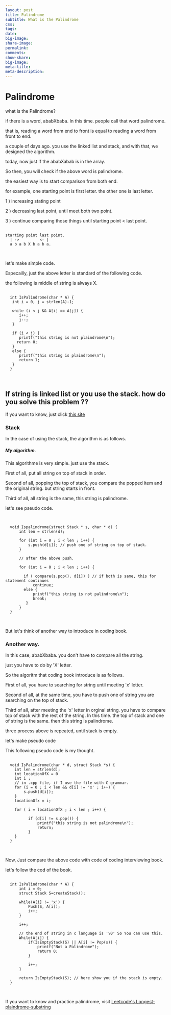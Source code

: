 ```yaml
---
layout: post
title: Palindrome
subtitle: What is the Palindrome
css:
tags:
date:
big-image:
share-image:
permalink:
comments:
show-share:
big-image:
meta-title:
meta-description:
---
```


# Palindrome 

  what is the Palindrome? 
  
  if there is a word, ababXbaba. In this time. people call that word palindrome. 
  
  that is, reading a word from end to front is equal to reading a word from front to end.
  
  a couple of days ago. you use the linked list and stack, and with that, we designed the algorithm.
  
  today, now just If the ababXabab is in the array. 
  
  So then, you will check if the above word is palindrome.
  
  the easiest way is to start comparison from both end. 
  
  for example, one starting point is first letter. the other one is last letter.
  
  1 ) increasing stating point 
  
  2 ) decreasing last point, until meet both two point. 
  
  3 ) continue comparing those things until starting point < last point.
   
  <pre>
  <code>
starting point last point.  
  | ->         <- |  
  a b a b X b a b a.  
  </code>
  </pre>
  
  let's make simple code. 
  
  Especailly, just the above letter is standard of the following code.
  
  the following is middle of string is always X. 
  <pre>
  <code>
  int IsPalindrome(char * A) {
   int i = 0, j = strlen(A)-1;
   
   while (i < j && A[i] == A[j]) {
      i++;
      j--;
   }
   
   if (i < j) {
      printf("this string is not plaindrome\n");
     return 0;
   }
   else {
      printf("this string is plaindrome\n");
      return 1;
   }
  }
  </code>
  </pre>
  
## If string is linked list or you use the stack. how do you solve this problem ??

  If you want to know, just click [this site](./Extension_Of_Data_structure/2016-08-03-Finding_If_a_singly_Linked_list_is_palindrome)
  
  
### Stack 

  In the case of using the stack, the algorithm is as follows.

##### My algorithm. 

  This algorithme is very simple. just use the stack. 
  
  First of all, put all string on top of stack in order.
  
  Second of all, popping the top of stack, you compare the popped item and the original string. but string starts in front. 
  
  Third of all, all string is the same, this string is palindrome.
  
  let's see pseudo code. 
  
  <pre>
  <code>
  
  void Ispalindrome(struct Stack * s, char * d) {
      int len = strlen(d);
      
      for (int i = 0 ; i < len ; i++) {
          s.push(d[i]); // push one of string on top of stack. 
      }
      
      // after the above push. 
      
      for (int i = 0 ; i < len ; i++) {
        
        if ( compare(s.pop(). d[i]) ) // if both is same, this for statement continues
            continue;
        else {
            printf("this string is not palindrome\n");
            break; 
         }
      }
  }
  </code>
  </pre>

But let's think of another way to introduce in coding book. 


### Another way. 

  In this case, ababXbaba. you don't have to compare all the string.
  
  just you have to do by 'X' letter. 
  
  So the algoritm that coding book introduce is as follows. 
  
  First of all, you have to searching for string until meeting 'x' letter. 
  
  Second of all, at the same time, you have to push one of string you are searching on the top of stack. 
  
  Third of all, after meeting the 'x' letter in orginal string. you have to compare top of stack with the rest of the string. 
  In this time. the top of stack and one of string is the same. then this string is palindrome.
  
  three process above is repeated, until stack is empty. 
  
  let's make pseudo code 
  
  This following pseudo code is my thought. 
  
  <pre>
  <code>
  void IsPalindrome(char * d, struct Stack *s) {
    int len = strlen(d);
    int locationOfX = 0  
    int i ;
    // in .cpp file, if I use the file with C grammar. 
    for (i = 0 ; i < len && d[i] != 'x' ; i++) {
        s.push(d[i]);     
    }
    locationOfx = i;
    
    for ( i = locationOfX ; i < len ; i++) {
      
          if (d[i] != s.pop()) {
              printf("this string is not palindrome\n");
              return; 
          }
    }
  }
  </code>
  </pre>
  
  Now, Just compare the above code with code of coding interviewing book. 
  
  let's follow the cod of the book. 
  
  <pre>
  <code>
  int IsPalindrome(char * A) {
      int i = 0; 
      struct Stack S=createStack();
      
      while(A[i] != 'x') {
          Push(S, A[i]);
          i++;
      }
    
      i++;
      
      // the end of string in c language is '\0' So You can use this. 
      While(A[i]) {
          if(IsEmptyStack(S) || A[i] != Pop(s)) {
              printf("Not a Palindrome");
              return 0;
          }
          
          i++;
      }
      
      return IsEmptyStack(S); // here show you if the stack is empty.
  }
  </code>
  </pre>
  
If you want to know and practice palindrome, visit [Leetcode's Longest-plaindrome-substring](https://leetcode.com/problems/longest-palindromic-substring/)

